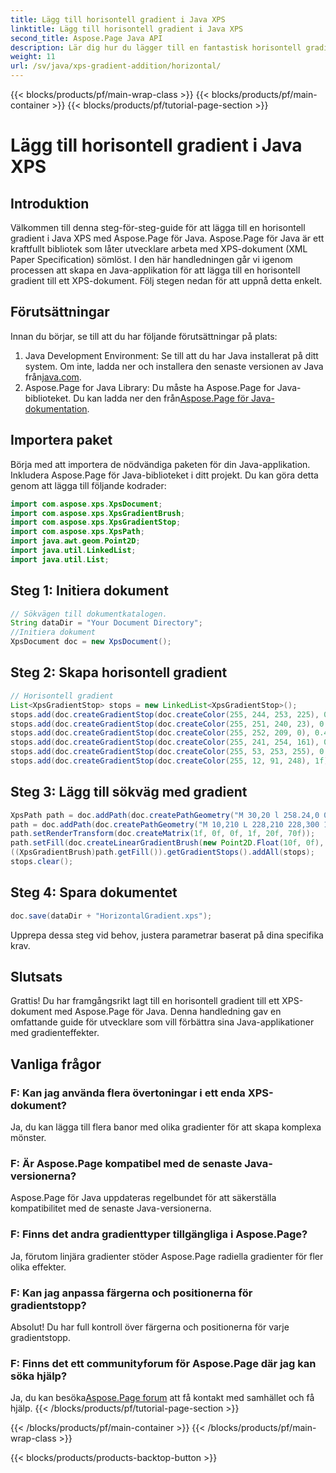 ```yaml
---
title: Lägg till horisontell gradient i Java XPS
linktitle: Lägg till horisontell gradient i Java XPS
second_title: Aspose.Page Java API
description: Lär dig hur du lägger till en fantastisk horisontell gradient till XPS-dokument i Java med Aspose.Page. Följ vår steg-för-steg-guide för sömlös integration.
weight: 11
url: /sv/java/xps-gradient-addition/horizontal/
---
```


{{< blocks/products/pf/main-wrap-class >}}
{{< blocks/products/pf/main-container >}}
{{< blocks/products/pf/tutorial-page-section >}}

# Lägg till horisontell gradient i Java XPS

## Introduktion
Välkommen till denna steg-för-steg-guide för att lägga till en horisontell gradient i Java XPS med Aspose.Page för Java. Aspose.Page för Java är ett kraftfullt bibliotek som låter utvecklare arbeta med XPS-dokument (XML Paper Specification) sömlöst.
I den här handledningen går vi igenom processen att skapa en Java-applikation för att lägga till en horisontell gradient till ett XPS-dokument. Följ stegen nedan för att uppnå detta enkelt.
## Förutsättningar
Innan du börjar, se till att du har följande förutsättningar på plats:
1. Java Development Environment: Se till att du har Java installerat på ditt system. Om inte, ladda ner och installera den senaste versionen av Java från[java.com](https://www.java.com).
2.  Aspose.Page for Java Library: Du måste ha Aspose.Page for Java-biblioteket. Du kan ladda ner den från[Aspose.Page för Java-dokumentation](https://reference.aspose.com/page/java/).
## Importera paket
Börja med att importera de nödvändiga paketen för din Java-applikation. Inkludera Aspose.Page för Java-biblioteket i ditt projekt. Du kan göra detta genom att lägga till följande kodrader:
```java
import com.aspose.xps.XpsDocument;
import com.aspose.xps.XpsGradientBrush;
import com.aspose.xps.XpsGradientStop;
import com.aspose.xps.XpsPath;
import java.awt.geom.Point2D;
import java.util.LinkedList;
import java.util.List;
```
## Steg 1: Initiera dokument
```java
// Sökvägen till dokumentkatalogen.
String dataDir = "Your Document Directory";
//Initiera dokument
XpsDocument doc = new XpsDocument();
```
## Steg 2: Skapa horisontell gradient
```java
// Horisontell gradient
List<XpsGradientStop> stops = new LinkedList<XpsGradientStop>();
stops.add(doc.createGradientStop(doc.createColor(255, 244, 253, 225), 0.0673828f));
stops.add(doc.createGradientStop(doc.createColor(255, 251, 240, 23), 0.314453f));
stops.add(doc.createGradientStop(doc.createColor(255, 252, 209, 0), 0.482422f));
stops.add(doc.createGradientStop(doc.createColor(255, 241, 254, 161), 0.634766f));
stops.add(doc.createGradientStop(doc.createColor(255, 53, 253, 255), 0.915039f));
stops.add(doc.createGradientStop(doc.createColor(255, 12, 91, 248), 1f));
```
## Steg 3: Lägg till sökväg med gradient
```java
XpsPath path = doc.addPath(doc.createPathGeometry("M 30,20 l 258.24,0 0,56.64 -258.24,0 Z"));
path = doc.addPath(doc.createPathGeometry("M 10,210 L 228,210 228,300 10,300"));
path.setRenderTransform(doc.createMatrix(1f, 0f, 0f, 1f, 20f, 70f));
path.setFill(doc.createLinearGradientBrush(new Point2D.Float(10f, 0f), new Point2D.Float(228f, 0f)));
((XpsGradientBrush)path.getFill()).getGradientStops().addAll(stops);
stops.clear();
```
## Steg 4: Spara dokumentet
```java
doc.save(dataDir + "HorizontalGradient.xps");
```
Upprepa dessa steg vid behov, justera parametrar baserat på dina specifika krav.
## Slutsats
Grattis! Du har framgångsrikt lagt till en horisontell gradient till ett XPS-dokument med Aspose.Page för Java. Denna handledning gav en omfattande guide för utvecklare som vill förbättra sina Java-applikationer med gradienteffekter.
## Vanliga frågor
### F: Kan jag använda flera övertoningar i ett enda XPS-dokument?
Ja, du kan lägga till flera banor med olika gradienter för att skapa komplexa mönster.
### F: Är Aspose.Page kompatibel med de senaste Java-versionerna?
Aspose.Page för Java uppdateras regelbundet för att säkerställa kompatibilitet med de senaste Java-versionerna.
### F: Finns det andra gradienttyper tillgängliga i Aspose.Page?
Ja, förutom linjära gradienter stöder Aspose.Page radiella gradienter för fler olika effekter.
### F: Kan jag anpassa färgerna och positionerna för gradientstopp?
Absolut! Du har full kontroll över färgerna och positionerna för varje gradientstopp.
### F: Finns det ett communityforum för Aspose.Page där jag kan söka hjälp?
 Ja, du kan besöka[Aspose.Page forum](https://forum.aspose.com/c/page/39) att få kontakt med samhället och få hjälp.
{{< /blocks/products/pf/tutorial-page-section >}}

{{< /blocks/products/pf/main-container >}}
{{< /blocks/products/pf/main-wrap-class >}}

{{< blocks/products/products-backtop-button >}}
